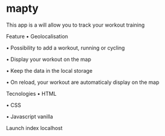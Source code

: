 # mapty
This app is a will allow you to track your workout training

Feature
• Geolocalisation

• Possibility to add a workout, running or cycling

• Display your workout on the map


• Keep the data in the local storage

• On reload, your workout are automaticaly display on the map


Tecnologies
• HTML

• CSS

• Javascript vanilla

Launch
index localhost
